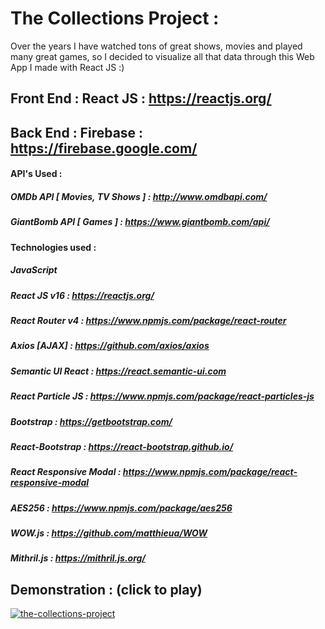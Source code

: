 # The Collections Project :
Over the years I have watched tons of great shows, movies and played many great games, so I decided  to visualize all that data through this Web App I made with React JS :)

## Front End : React JS : https://reactjs.org/
## Back End : Firebase : https://firebase.google.com/


#### API's Used : 

##### OMDb API [ Movies, TV Shows ] : http://www.omdbapi.com/
##### GiantBomb API [ Games ] : https://www.giantbomb.com/api/

#### Technologies used : 

##### JavaScript <ES6>
##### React JS v16 : https://reactjs.org/
##### React Router v4 : https://www.npmjs.com/package/react-router
##### Axios [AJAX] : https://github.com/axios/axios
##### Semantic UI React : https://react.semantic-ui.com
##### React Particle JS : https://www.npmjs.com/package/react-particles-js
##### Bootstrap : https://getbootstrap.com/
##### React-Bootstrap : https://react-bootstrap.github.io/
##### React Responsive Modal : https://www.npmjs.com/package/react-responsive-modal
##### AES256 : https://www.npmjs.com/package/aes256
##### WOW.js : https://github.com/matthieua/WOW
##### Mithril.js : https://mithril.js.org/


## Demonstration : (click to play)

[![the-collections-project](https://user-images.githubusercontent.com/29705703/37876685-144f265c-306e-11e8-95b2-d37e81e65974.png)](https://vimeo.com/260570731 "The Collections Project Demonstration")
